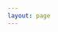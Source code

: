 ```yaml
---
layout: page
---
```


<myApp />

<script setup>
import myApp from '@/layouts/app.vue'

// docs/layouts/app.vue

</script>
